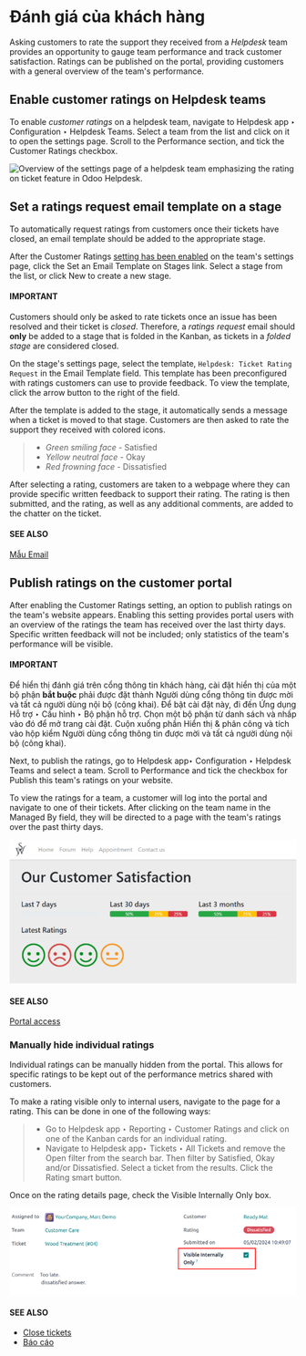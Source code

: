 # Đánh giá của khách hàng

Asking customers to rate the support they received from a *Helpdesk* team provides an opportunity to
gauge team performance and track customer satisfaction. Ratings can be published on the portal,
providing customers with a general overview of the team's performance.

<a id="helpdesk-enable-ratings"></a>

## Enable customer ratings on Helpdesk teams

To enable *customer ratings* on a helpdesk team, navigate to Helpdesk app ‣
Configuration ‣ Helpdesk Teams. Select a team from the list and click on it to open the settings
page. Scroll to the Performance section, and tick the Customer Ratings
checkbox.

![Overview of the settings page of a helpdesk team emphasizing the rating on ticket feature
in Odoo Helpdesk.](../../../../.gitbook/assets/ratings-enable.png)

## Set a ratings request email template on a stage

To automatically request ratings from customers once their tickets have closed, an email template
should be added to the appropriate stage.

After the Customer Ratings [setting has been enabled](#helpdesk-enable-ratings) on
the team's settings page, click the Set an Email Template on Stages link. Select a stage
from the list, or click New to create a new stage.

#### IMPORTANT
Customers should only be asked to rate tickets once an issue has been resolved and their ticket
is *closed*. Therefore, a *ratings request* email should **only** be added to a stage that is
folded in the Kanban, as tickets in a *folded stage* are considered closed.

On the stage's settings page, select the template, `Helpdesk: Ticket Rating Request` in the
Email Template field. This template has been preconfigured with ratings customers can
use to provide feedback. To view the template, click the arrow button to the right of the field.

After the template is added to the stage, it automatically sends a message when a ticket is moved to
that stage. Customers are then asked to rate the support they received with colored icons.

> - *Green smiling face* - Satisfied
> - *Yellow neutral face* - Okay
> - *Red frowning face* - Dissatisfied

After selecting a rating, customers are taken to a webpage where they can provide specific written
feedback to support their rating. The rating is then submitted, and the rating, as well as any
additional comments, are added to the chatter on the ticket.

#### SEE ALSO
[Mẫu Email](applications/general/companies/email_template.md)

## Publish ratings on the customer portal

After enabling the Customer Ratings setting, an option to publish ratings on the team's
website appears. Enabling this setting provides portal users with an overview of the ratings the
team has received over the last thirty days. Specific written feedback will not be included; only
statistics of the team's performance will be visible.

#### IMPORTANT
Để hiển thị đánh giá trên cổng thông tin khách hàng, cài đặt hiển thị của một bộ phận **bắt buộc** phải được đặt thành Người dùng cổng thông tin được mời và tất cả người dùng nội bộ (công khai). Để bật cài đặt này, đi đến Ứng dụng Hỗ trợ ‣ Cấu hình ‣ Bộ phận hỗ trợ. Chọn một bộ phận từ danh sách và nhấp vào đó để mở trang cài đặt. Cuộn xuống phần Hiển thị & phân công và tích vào hộp kiểm Người dùng cổng thông tin được mời và tất cả người dùng nội bộ (công khai).

Next, to publish the ratings, go to Helpdesk app‣ Configuration ‣ Helpdesk
Teams and select a team. Scroll to Performance and tick the checkbox for
Publish this team's ratings on your website.

To view the ratings for a team, a customer will log into the portal and navigate to one of their
tickets. After clicking on the team name in the Managed By field, they will be directed
to a page with the team's ratings over the past thirty days.

![View of the ratings performance overview from the customer portal.](../../../../.gitbook/assets/ratings-portal-overview.png)

#### SEE ALSO
[Portal access](applications/general/users/portal.md)

### Manually hide individual ratings

Individual ratings can be manually hidden from the portal. This allows for specific ratings to be
kept out of the performance metrics shared with customers.

To make a rating visible only to internal users, navigate to the page for a rating. This can be done
in one of the following ways:

> - Go to Helpdesk app ‣ Reporting ‣ Customer Ratings and click on one of the
>   Kanban cards for an individual rating.
> - Navigate to Helpdesk app‣ Tickets ‣ All Tickets and remove the
>   Open filter from the search bar. Then filter by Satisfied,
>   Okay and/or Dissatisfied. Select a ticket from the results. Click the
>   Rating smart button.

Once on the rating details page, check the Visible Internally Only box.

![View of the ratings performance overview from the customer portal.](../../../../.gitbook/assets/ratings-keep-internal.png)

#### SEE ALSO
- [Close tickets](applications/services/helpdesk/advanced/close_tickets.md)
- [Báo cáo](applications/services/helpdesk/overview/reports.md)
